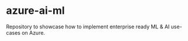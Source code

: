 # azure-ai-ml
Repository to showcase how to implement enterprise ready ML &amp; AI use-cases on Azure.
